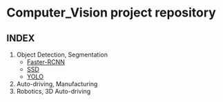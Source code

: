 # Computer_Vision project repository

## INDEX
1. Object Detection, Segmentation
    - [Faster-RCNN](Detection_Segmentation/Faster_RCNN)
    - [SSD](Detection_Segmentation/SSD)
    - [YOLO](Detection_Segmentation/YOLO)
2. Auto-driving, Manufacturing
3. Robotics, 3D Auto-driving


